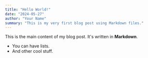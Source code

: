 ```yaml
---
title: "Hello World!"
date: "2024-05-27"
author: "Your Name"
summary: "This is my very first blog post using Markdown files."
---
```


This is the main content of my blog post. It's written in **Markdown**.

-   You can have lists.
-   And other cool stuff.

